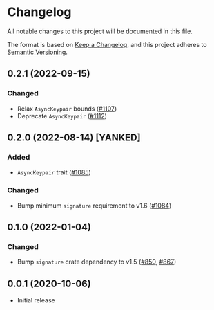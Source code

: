 # Changelog
All notable changes to this project will be documented in this file.

The format is based on [Keep a Changelog](https://keepachangelog.com/en/1.0.0/),
and this project adheres to [Semantic Versioning](https://semver.org/spec/v2.0.0.html).

## 0.2.1 (2022-09-15)
### Changed
- Relax `AsyncKeypair` bounds ([#1107])
- Deprecate `AsyncKeypair` ([#1112])

[#1107]: https://github.com/RustCrypto/traits/pull/1107
[#1112]: https://github.com/RustCrypto/traits/pull/1112

## 0.2.0 (2022-08-14) [YANKED]
### Added
- `AsyncKeypair` trait ([#1085])

### Changed
- Bump minimum `signature` requirement to v1.6 ([#1084])

[#1084]: https://github.com/RustCrypto/traits/pull/1084
[#1085]: https://github.com/RustCrypto/traits/pull/1085

## 0.1.0 (2022-01-04)
### Changed
- Bump `signature` crate dependency to v1.5 ([#850], [#867])

[#850]: https://github.com/RustCrypto/traits/pull/850
[#867]: https://github.com/RustCrypto/traits/pull/867

## 0.0.1 (2020-10-06)
- Initial release

